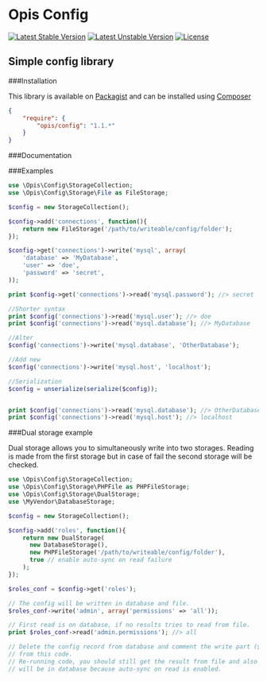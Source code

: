 Opis Config
===========
[![Latest Stable Version](https://poser.pugx.org/opis/config/version.png)](https://packagist.org/packages/opis/config)
[![Latest Unstable Version](https://poser.pugx.org/opis/config/v/unstable.png)](//packagist.org/packages/opis/config)
[![License](https://poser.pugx.org/opis/config/license.png)](https://packagist.org/packages/opis/config)

Simple config library
---------------------

###Installation

This library is available on [Packagist](https://packagist.org/packages/opis/config) and can be installed using [Composer](http://getcomposer.org)

```json
{
    "require": {
        "opis/config": "1.1.*"
    }
}
```

###Documentation

###Examples

```php
use \Opis\Config\StorageCollection;
use \Opis\Config\Storage\File as FileStorage;

$config = new StorageCollection();

$config->add('connections', function(){
    return new FileStorage('/path/to/writeable/config/folder');
});

$config->get('connections')->write('mysql', array(
    'database' => 'MyDatabase',
    'user' => 'doe',
    'password' => 'secret',
));

print $config->get('connections')->read('mysql.password'); //> secret

//Shorter syntax
print $config('connections')->read('mysql.user'); //> doe
print $config('connections')->read('mysql.database'); //> MyDatabase

//Alter
$config('connections')->write('mysql.database', 'OtherDatabase');

//Add new
$config('connections')->write('mysql.host', 'localhost');

//Serialization
$config = unserialize(serialize($config));


print $config('connections')->read('mysql.database'); //> OtherDatabase
print $config('connections')->read('mysql.host'); //> localhost
```

###Dual storage example

Dual storage allows you to simultaneously write into two storages.
Reading is made from the first storage but in case of fail the second storage will be checked.

```php
use \Opis\Config\StorageCollection;
use \Opis\Config\Storage\PHPFile as PHPFileStorage;
use \Opis\Config\Storage\DualStorage;
use \MyVendor\DatabaseStorage;

$config = new StorageCollection();

$config->add('roles', function(){
    return new DualStorage(
      new DatabaseStorage(),
      new PHPFileStorage('/path/to/writeable/config/folder'),
      true // enable auto-sync on read failure
    );
});

$roles_conf = $config->get('roles');

// The config will be written in database and file.
$roles_conf->write('admin', array('permissions' => 'all'));

// First read is on database, if no results tries to read from file.
print $roles_conf->read('admin.permissions'); //> all

// Delete the config record from database and comment the write part ($roles_conf->write(...)) 
// from this code.
// Re-running code, you should still get the result from file and also the record 
// will be in database because auto-sync on read is enabled.

```




